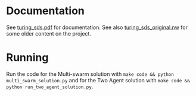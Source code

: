 # Documentation

See [turing_sds.pdf](turing_sds.pdf) for documentation. See also [turing_sds_original.nw](turing_sds_original.nw) for some older content on the project.

# Running

Run the code for the Multi-swarm solution with `make code && python multi_swarm_solution.py` and for the Two Agent solution with `make code && python run_two_agent_solution.py`.

